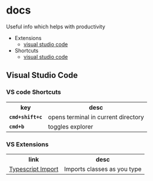 # docs
Useful info which helps with productivity


* Extensions
  *  [visual studio code](#vs-code-extensions)
* Shortcuts  
  *  [visual studio code](#vs-code-shortcuts)
  
  
  
  






## Visual Studio Code
### VS code Shortcuts
<table>
    <tr>
       <th>key</th> 
       <th>desc</th>
    </tr>
      <tr>
          <td>
           <b><code>cmd+shift+c</code></b>
          </td> 
       <td>opens terminal in current directory </td>
    </tr>
          <tr>
          <td>
           <b><code>cmd+b</code></b>
          </td> 
       <td>toggles explorer </td>
    </tr>
</table>

### VS Extensions
<table>
    <tr>
       <th>link</th> 
       <th>desc</th>
    </tr>
      <tr>
          <td>
             <a href="https://marketplace.visualstudio.com/items?itemName=kevinmcgowan.TypeScriptImport">Typescript Import </a>
          </td> 
       <td>Imports classes as you type </td>
    </tr>
    

</table>
